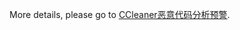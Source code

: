 More details, please go to [CCleaner恶意代码分析预警](https://cert.360.cn/warning/detail?id=0dc8a230ad210be8a8b872a73b18d220).
